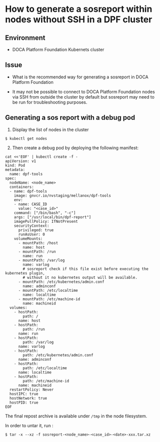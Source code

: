 # How to generate a sosreport within nodes without SSH in a DPF cluster

## Environment

- DOCA Platform Foundation Kubernets cluster

## Issue

- What is the recommended way for generating a sosreport in DOCA Platform Foundation

- It may not be possible to connect to DOCA Platform Foundation nodes via SSH from
outside the cluster by default but sosreport may need to be run for troubleshooting
purposes.


## Generating a sos report with a debug pod

1. Display the list of nodes in the cluster

```shell
$ kubectl get nodes
```

2. Then create a debug pod by deploying the following manifest:
```shell
cat <<'EOF' | kubectl create -f -
apiVersion: v1
kind: Pod
metadata:
  name: dpf-tools
spec:
  nodeName: <node_name>
  containers:
  - name: dpf-tools
    image: gnvcr.io/nvstaging/mellanox/dpf-tools
    env:
    - name: CASE_ID
      value: "<case_id>"
    command: ["/bin/bash", "-c"]
    args: ["/usr/local/bin/dpf-report"]
    imagePullPolicy: IfNotPresent
    securityContext:
      privileged: true
      runAsUser: 0
    volumeMounts:
      - mountPath: /host
        name: host
      - mountPath: /run
        name: run
      - mountPath: /var/log
        name: varlog
        # sosreport check if this file exist before executing the kubernetes plugin,
        # without it no kubernetes output will be available.
      - mountPath: /etc/kubernetes/admin.conf
        name: adminconf
      - mountPath: /etc/localtime
        name: localtime
      - mountPath: /etc/machine-id
        name: machineid
  volumes:
    - hostPath:
        path: /
      name: host
    - hostPath:
        path: /run
      name: run
    - hostPath:
        path: /var/log
      name: varlog
    - hostPath:
        path: /etc/kubernetes/admin.conf
      name: adminconf
    - hostPath:
        path: /etc/localtime
      name: localtime
    - hostPath:
        path: /etc/machine-id
      name: machineid
  restartPolicy: Never
  hostIPC: true
  hostNetwork: true
  hostPID: true
EOF
```

The final repost archive is available under `/tmp` in the node filesystem.

In order to untar it, run :

```shell
$ tar -x --xz -f sosreport-<node_name>-<case_id>-<date>-xxx.tar.xz
```
